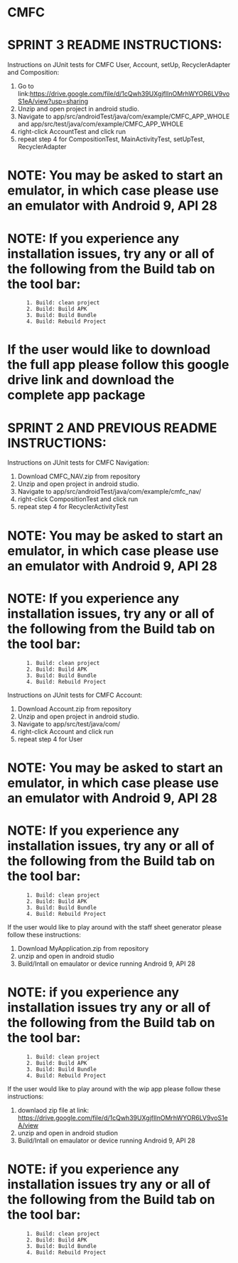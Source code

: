 # CMFC
#

# SPRINT 3 README INSTRUCTIONS:

       
  Instructions on JUnit tests for CMFC User, Account, setUp, RecyclerAdapter and Composition:
  1. Go to link:https://drive.google.com/file/d/1cQwh39UXgjfIInOMrhWYOR6LV9voS1eA/view?usp=sharing
  2. Unzip and open project in android studio.
  3. Navigate to app/src/androidTest/java/com/example/CMFC_APP_WHOLE and app/src/test/java/com/example/CMFC_APP_WHOLE
  4. right-click AccountTest and click run
  5. repeat step 4 for CompositionTest, MainActivityTest, setUpTest, RecyclerAdapter
  
  
  
  # NOTE: You may be asked to start an emulator, in which case please use an emulator with Android 9, API 28
  # NOTE: If you experience any installation issues, try any or all of the following from the Build tab on the tool bar:
          1. Build: clean project
          2. Build: Build APK
          3. Build: Build Bundle
          4. Build: Rebuild Project
          
  # If the user would like to download the full app please follow this google drive link and download the complete app package
          
          


# 
# 
# SPRINT 2 AND PREVIOUS README INSTRUCTIONS:
 
 Instructions on JUnit tests for CMFC Navigation:
  1. Download CMFC_NAV.zip from repository
  2. Unzip and open project in android studio.
  3. Navigate to app/src/androidTest/java/com/example/cmfc_nav/
  4. right-click CompositionTest and click run
  5. repeat step 4 for RecyclerActivityTest  
  
  # NOTE: You may be asked to start an emulator, in which case please use an emulator with Android 9, API 28
  # NOTE: If you experience any installation issues, try any or all of the following from the Build tab on the tool bar:
  
          1. Build: clean project
          2. Build: Build APK
          3. Build: Build Bundle
          4. Build: Rebuild Project
 Instructions on JUnit tests for CMFC Account:
  1. Download Account.zip from repository
  2. Unzip and open project in android studio.
  3. Navigate to app/src/test/java/com/
  4. right-click Account and click run
  5. repeat step 4 for User
  
  # NOTE: You may be asked to start an emulator, in which case please use an emulator with Android 9, API 28
  # NOTE: If you experience any installation issues, try any or all of the following from the Build tab on the tool bar:
          1. Build: clean project
          2. Build: Build APK
          3. Build: Build Bundle
          4. Build: Rebuild Project



If the user would like to play around with the staff sheet generator please follow these instructions:

1. Download MyApplication.zip from repository
2. unzip and open in android studio 
3. Build/Intall on emaulator or device running Android 9, API 28
# NOTE: if you experience any installation issues try any or all of the following from the Build tab on the tool bar:
          1. Build: clean project
          2. Build: Build APK
          3. Build: Build Bundle
          4. Build: Rebuild Project
  
 If the user would like to play around with the wip app please follow these instructions:
  1. downlaod zip file at link: https://drive.google.com/file/d/1cQwh39UXgjfIInOMrhWYOR6LV9voS1eA/view
  2. unzip and open in android studion
  3. Build/Intall on emaulator or device running Android 9, API 28
  # NOTE: if you experience any installation issues try any or all of the following from the Build tab on the tool bar:
          1. Build: clean project
          2. Build: Build APK
          3. Build: Build Bundle
          4. Build: Rebuild Project
